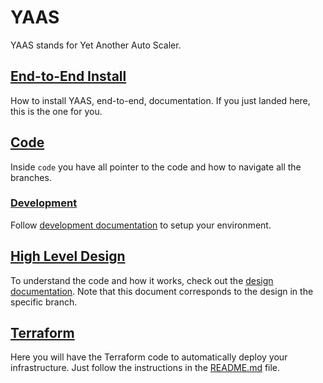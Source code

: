 # YAAS

YAAS stands for Yet Another Auto Scaler.

## [End-to-End Install](./INSTALL.md)

How to install YAAS, end-to-end, documentation. If you just landed here, this is the one for you.

## [Code](./code)

Inside `code` you have all pointer to the code and how to navigate all the branches. 

### [Development](./DEVELOPMENT.md)

Follow [development documentation](./DEVELOPMENT.md) to setup your environment.

## [High Level Design](./DESIGN.md)

To understand the code and how it works, check out the [design documentation](./DESIGN.md).
Note that this document corresponds to the design in the specific branch.

## [Terraform](./terraform)

Here you will have the Terraform code to automatically deploy your infrastructure.
Just follow the instructions in the [README.md](./terraform/README.md) file.
